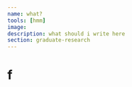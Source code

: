 ```yaml
---
name: what?
tools: [hmm]
image: 
description: what should i write here
section: graduate-research
---
```


# f